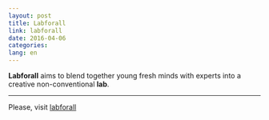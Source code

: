 ```yaml
---
layout: post
title: Labforall
link: labforall
date: 2016-04-06
categories:
lang: en
---
```


**Labforall** aims to blend together young fresh minds with experts into a creative non-conventional **lab**.

___

Please, visit [labforall](http://cogiarplus.github.io/labforall/)

